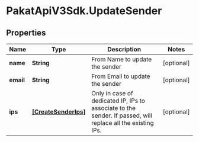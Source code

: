 # PakatApiV3Sdk.UpdateSender

## Properties
Name | Type | Description | Notes
------------ | ------------- | ------------- | -------------
**name** | **String** | From Name to update the sender | [optional] 
**email** | **String** | From Email to update the sender | [optional] 
**ips** | [**[CreateSenderIps]**](CreateSenderIps.md) | Only in case of dedicated IP, IPs to associate to the sender. If passed, will replace all the existing IPs. | [optional] 


